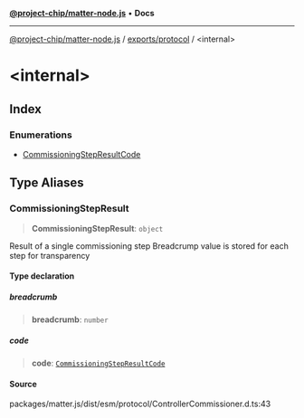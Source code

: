 [**@project-chip/matter-node.js**](../../../README.md) • **Docs**

***

[@project-chip/matter-node.js](../../../modules.md) / [exports/protocol](../README.md) / \<internal\>

# \<internal\>

## Index

### Enumerations

- [CommissioningStepResultCode](enumerations/CommissioningStepResultCode.md)

## Type Aliases

### CommissioningStepResult

> **CommissioningStepResult**: `object`

Result of a single commissioning step
Breadcrump value is stored for each step for transparency

#### Type declaration

##### breadcrumb

> **breadcrumb**: `number`

##### code

> **code**: [`CommissioningStepResultCode`](enumerations/CommissioningStepResultCode.md)

#### Source

packages/matter.js/dist/esm/protocol/ControllerCommissioner.d.ts:43
